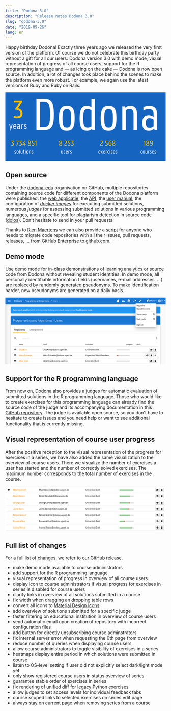 ```yaml
---
title: "Dodona 3.0"
description: "Release notes Dodona 3.0"
slug: "dodona-3.0"
date: "2019-09-26"
lang: en
---
```


Happy birthday Dodona! Exactly three years ago we released the very first version of the platform. Of course we do not celebrate this birthday party without a gift for all our users: Dodona version 3.0 with demo mode, visual representation of progress of all course users, support for the R programming language and — as icing on the cake — Dodona is now open source. In addition, a lot of changes took place behind the scenes to make the platform even more robust. For example, we again use the latest versions of Ruby and Ruby on Rails.

![Dodona in numbers](/assets/img/news/dodona-3.0/3-years.png)

## Open source  
 
Under the [dodona-edu](https://github.com/dodona-edu) organisation on GitHub, multiple repositories containing source code for different components of the Dodona platform were published: the [web applicatie](https://github.com/dodona-edu/dodona), the [API](https://github.com/dodona-edu/dodona-api-typescript), the [user manual](https://github.com/dodona-edu/dodona-edu.github.io), the configuration of [_docker images_](https://github.com/dodona-edu/docker-images) for executing submitted solutions, numerous _judges_ for assessing submitted solutions in various programming languages, and a specific tool for plagiarism detection in source code ([dolos](https://github.com/dodona-edu/dolos)). Don't hesitate to send in your pull requests!  

Thanks to [Rien Maertens](https://github.com/rien) we can also provide a [script](https://github.com/dodona-edu/github-migrate) for anyone who needs to migrate code repositories with all their issues, pull requests, releases, ... from GitHub Enterprise to [github.com](https://github.com/).  

## Demo mode

Use demo mode for in-class demonstrations of learning analytics or source code from Dodona without revealing student identities. In demo mode, all personally identifiable information fields (usernames, e-mail addresses, ...) are replaced by randomly generated pseudonyms. To make identification harder, new pseudonyms are generated on a daily basis.  

![demo mode](/assets/img/news/dodona-3.0/demo.png)

## Support for the R programming language

From now on, Dodona also provides a judges for automatic evaluation of submitted solutions in the R programming language. Those who would like to create exercises for this programming language can already find the source code of the judge and its accompanying documentation in this [GitHub repository](https://github.com/dodona-edu/judge-r). The judge is available open source, so you don't have to hesitate to create issues and you need help or want to see additional functionality that is currently missing.  

## Visual representation of course user progress

After the positive reception to the visual representation of the progress for exercises in a series, we have also added the same visualization to the overview of course users. There we visualize the number of exercises a user has started and the number of correctly solved exercises. The maximum number corresponds to the total number of exercises in the course.  

![user progress](/assets/img/news/dodona-3.0/user-progress.png)

## Full list of changes  

For a full list of changes, we refer to [our GitHub release](https://github.com/dodona-edu/dodona/releases/tag/3.0).

*   make demo mode available to course administrators
*   add support for the R programming language
*   visual representation of progress in overview of all course users
*   display icon to course administrators if visual progress for exercises in series is disabled for course users
*   clarify links in overview of all solutions submitted in a course
*   fix width when dragging an dropping table rows
*   convert all icons to [Material Design Icons](https://material.io/resources/icons/)
*   add overview of solutions submitted for a specific judge
*   faster filtering on educational institution in overview of course users
*   send automatic email upon creation of repository with incorrect configuration files
*   add button for directly unsubscribing course adminstrators
*   fix internal server error when requesting the 0th page from overview
*   reduce number of queries when displaying course users
*   allow course administrators to toggle visibility of exercises in a series
*   heatmaps display entire period in which solutions were submitted in course
*   listen to OS-level setting if user did not explicitly select dark/light mode yet
*   only show registered course users in status overview of series
*   guarantee stable order of exercises in series
*   fix rendering of unified diff for legacy Python exercises
*   allow judges to set access levels for individual feedback tabs
*   course scoped links to selected exercises on series edit page
*   always stay on current page when removing series from a course